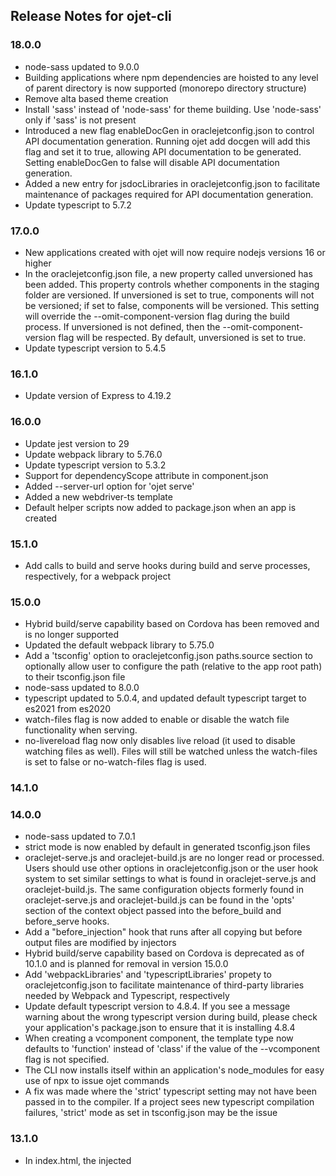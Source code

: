 ﻿## Release Notes for ojet-cli ##

### 18.0.0

* node-sass updated to 9.0.0
* Building applications where npm dependencies are hoisted to any level of parent directory is now supported (monorepo directory structure)
* Remove alta based theme creation
* Install 'sass' instead of 'node-sass' for theme building.  Use 'node-sass' only if 'sass' is not present
* Introduced a new flag enableDocGen in oraclejetconfig.json to control API documentation generation. Running ojet add docgen will add this flag and set it to true, allowing API documentation to be generated. Setting enableDocGen to false will disable API documentation generation.
* Added a new entry for jsdocLibraries in oraclejetconfig.json to facilitate maintenance of packages required for API documentation generation.
* Update typescript to 5.7.2

### 17.0.0

* New applications created with ojet will now require nodejs versions 16 or higher
* In the oraclejetconfig.json file, a new property called unversioned has been added. This property controls whether components in the staging folder are versioned. If unversioned is set to true, components will not be versioned; if set to false, components will be versioned. This setting will override the --omit-component-version flag during the build process. If unversioned is not defined, then the --omit-component-version flag will be respected. By default, unversioned is set to true.
* Update typescript version to 5.4.5

### 16.1.0

* Update version of Express to 4.19.2

### 16.0.0

* Update jest version to 29
* Update webpack library to 5.76.0
* Update typescript version to 5.3.2
* Support for dependencyScope attribute in component.json
* Added --server-url option for 'ojet serve'
* Added a new webdriver-ts template
* Default helper scripts now added to package.json when an app is created

### 15.1.0

* Add calls to build and serve hooks during build and serve processes, respectively, for a webpack project

### 15.0.0

* Hybrid build/serve capability based on Cordova has been removed and is no longer supported
* Updated the default webpack library to 5.75.0
* Add a 'tsconfig' option to oraclejetconfig.json paths.source section to optionally allow user to configure the path (relative to the app root path) to their tsconfig.json file
* node-sass updated to 8.0.0
* typescript updated to 5.0.4, and updated default typescript target to es2021 from es2020
* watch-files flag is now added to enable or disable the watch file functionality when serving.
* no-livereload flag now only disables live reload (it used to disable watching files as well). Files
will still be watched unless the watch-files is set to false or no-watch-files flag is used.

### 14.1.0

### 14.0.0

* node-sass updated to 7.0.1
* strict mode is now enabled by default in generated tsconfig.json files
* oraclejet-serve.js and oraclejet-build.js are no longer read or processed.  Users should use other options in oraclejetconfig.json or the user hook system to set similar settings to what is found in oraclejet-serve.js and oraclejet-build.js.  The same configuration objects formerly found in oraclejet-serve.js and oraclejet-build.js can be found in the 'opts' section of the context object passed into the before_build and before_serve hooks.
* Add a "before_injection" hook that runs after all copying but before output files are modified by injectors
* Hybrid build/serve capability based on Cordova is deprecated as of 10.1.0 and is planned for removal in version 15.0.0
* Add 'webpackLibraries' and 'typescriptLibraries' propety to oraclejetconfig.json to facilitate maintenance of third-party libraries needed by Webpack and Typescript, respectively
* Update default typescript version to 4.8.4.  If you see a message warning about the wrong typescript version during build, please check your application's package.json to ensure that it is installing 4.8.4
* When creating a vcomponent component, the template type now defaults to 'function' instead of 'class' if the value of the --vcomponent flag is not specified.
* The CLI now installs itself within an application's node_modules for easy use of npx to issue ojet commands
* A fix was made where the 'strict' typescript setting may not have been passed in to the compiler.  If a project sees new typescript compilation failures, 'strict' mode as set in tsconfig.json may be the issue

### 13.1.0

* In index.html, the injected <script> type will be changed to 'module' for CDN bundle config loading if 'cdn' and 'bundles-config-esm.js' is selected in path_mapping.json, to support the new self-locating JET CDN bundle configuration file
* Hybrid build/serve capability based on Cordova is deprecated as of 10.1.0 and is planned for removal in version 15.0.0

### 13.0.0

* Metadata to support API documentation is now emitted for vcomponents during build
* New webpack applicatons support non-vdom JavaScript and Typescript source code
* Updated default typescript version to 4.6.4
* Add synonym for --vcomponent to allow 'functional' in addition to 'function'
* Enhancements to ease monorepo development

### 12.1.0

* Bug fixes

### 12.0.0

* Add optional 'stripList' property to oraclejetconfig.json to allow providing the list of files/directories to delete instead of using .gitignore
* Add optional '--ci' flag to restore to use npm ci instead of the default npm install
* The third party library 'svgo' by oraclejet-tooling was updated.  If you run into problems during an 'ojet build' surrounding 'svgo', ensure that you have version svgo 2.7.0+ installed in your application's node_modules.  If in the rare case you have an svgMin section in your oraclejetconfig.json, its plugin section may need to be updated per the svgo 2.7.0 documentation
* Custom hooks have been added to run before/after package creation
* Webpack support has been expanded to both debug and release builds
* Added --installer option/installer property for oraclejetconfig.json
* Updated default typescript version to 4.5.4
* Remove obsolete "generatorVersion" from oraclejetconfig.json

### 11.1.0

* ojs/ojcss is supported as a name for the ojcss plugin

### 11.0.0

* Support for es5 code for IE11 has been removed.  There will no longer be a "main_es5.js" or "batch_es5.js" generated in builds.  Therefore, release builds will now directly load the bundle.js after bundling and minifying all code from main.js and the application into it. Previous versions attempted to modify portions of the main.js to refer to the bundled and minified bundle.js for release builds.
* Support has been added for script tag injector tokens in `src/index.html` that will automatically be replaced with the required scripts tags (instead of having to manually specify them). During debug builds, the tokens will be replaced with script tags that will load `require.js` and `main.js`. During release builds, the tokens will be replaced with script tags that load `require.js` and `bundle.js`. Because it is no longer used during release builds, `main.js` will be deleted at the end of the build. This means that if your application does not use the script tag injector tokens, it will have to include a script tag in `src/index.html` that loads `bundle.js` instead of `main.js`. The required tokens can be seen below:
```
<!-- This injects script tags for the main javascript files -->
<!-- injector:scripts -->
<!-- endinjector -->
```
* node-sass updated to 5.0.0
* ojet-cli now requires node 12.21 or later
* A --use-global-tooling flag has been added to 'ojet create'.  This can be used to share a global CLI module among applications to save space and create time.  If this flag is not specified, ojet create will install oraclejet-tooling locally to the created application as in previous versions
* A --basetheme option has been added to ojet create theme to allow the base theme to be redwood or stable.  It is required when creating a theme.
* Failed downloads for Exchange components will now automatically retry
* An add webpack option has been added to facilitate webpack-based release bundling (as an alternative to requirejs bundling)
* 'ojet publish pack' is now atomic. In case of validation issues with any of the components, the publishing request is rejected as a whole, and no artifacts are uploaded to Exchange

### 10.1.0

* Hybrid build/serve capability based on Cordova is deprecated and is planned for removal in version 12.0.0

### 10.0.0

* The before_serve hook now supports custom middleware
configObj['middleware'] = [...];
configObj['preMiddleware'] = [...];
configObj['postMiddleware'] = [...];
If 'middleware' is specified, then that is used exclusively and replaces the default middleware.  If 'preMiddleware' and/or 'postMiddleware' are specified, then those are pre- or post-pended to the default middleware.
* Support for add-on css files
* cssvars is now the default for theming
* Support for creating progressive web apps
* Applications scaffolded from none-NPM templates (`--template=<localDir>`, `--template=<localZip>` & `--template=<remoteZip>`) will:
  * No longer have their oraclejetconfig.json and package.json replaced by ojet's default if they contain one. If the template contains a package.json but it doesn't have the @oraclejet/oraclejet and @oraclejet/oraclejet-tooling dependencies set, ojet will inject the latest versions of them
  * No longer have their tsconfig.json renamed to tsconfig_old.json. ojet no will longer run `ojet add typescript` if it detects the presence of a tsconfig.json in the template during the scaffolding process

### 9.2.0

* The JET pack packaging process during `ojet package pack <jet-pack>` and `ojet publish pack <jet-pack>` has changed. Previously, a JET pack would be packaged with the type definitions and minified files of its member components in the `types` and `min` folders respectively i.e `<jet-pack>/min/<member-component>` and `<jet-pack>/types/<member-component>`. Now, a JET pack is only packaged with its own resources (e.g its `component.json`). The type definitions and minified files of its member components are packaged with the associated component i.e `<member-component>/types` and `<member-component>/min`. No changes are required unless your application relied on the packaged JET pack to contain the `types` and `min` folders of its member components. ojet-cli will automatically rearrange these folders to the previous layout when a JET pack is downloaded from the exchange via `ojet add pack <jet-pack>` to main compatibility with local JET packs.

### 9.1.0

* svg-sprite will no longer be installed by default.  If you have altered JET alta theme .svg files, builds will fail without svg-sprite installed and recommend manual installation of svg-sprite
* ojet build will now return a non-zero error code if optimization fails

### 9.0.0

* The redwood theme is now the default
* There are several breaking changes for all existing ojet applications written in typescript. Please run `ojet add typescript` before building or serving your project after migrating.
* Using `tsc` with the special ojet flag that suppresses the typescript compilation tasks is no longer supported. As a result, `tsc && ojet build --<special-ts-suppress-flag>` and `tsc -w && ojet serve --<special-ts-suppress-flag>` will no longer work reliably. This is because ojet now performs special processing of certain typescript files that cannot be replicated using `tsc`.
* ojet serve now uses express instead of connect.  It is API compatible but provides more options for custom middleware
* Hook scripts must now resolve() the context object they are passed back to the caller to complete the promise.  The default hook scripts do this.  You may see a warning when creating, building, or serving that your hook script context object is null or empty.  This is because hook scripts can now modify or pass back values by modifying the context object.  In addition, make sure hook scripts do *not* remove any properties from the context object, as this could potentially affect the CLI's use of what is now the same object.  Any property modifications should be done for intentional, explicit customization of control of the CLI, such as the require* properties in the before_optimize hooks.
* The ojet serve process now looks for several optional custom values coming back from the before_serve hook: 'express', where a user can create a custom express object and add their own middleware (note that the CLI adds its own to enable static serving and live reload); 'server', which is a complete replacement for the default HTTP NodeJS server + express object created by ojet serve (it could be HTTPS in your before_serve.js hook, for example); 'options', which will be passed as the first argument in the createServer() call if provided; 'urlPrefix', which is used to changed the default prefix to launch the server from 'http' to 'https', for example; and 'http', which allows for the before_serve hook to pass back a NodeJS HTTP or HTTPS object that ojet serve will use to instantiate its server if provided.  'liveReloadServer', used to specify the live reload server used for watches during the ojet serve.  The default is tiny-lr.
* The properties that are now copied up to the top level of the hook context objects (theme, userOptions, requireJs, requireJsEs5, isRequireJsEs5, componentRequireJs, and typescript) will no longer be copied up to the top level of the context object in version 11.  Those properties can also be found in the 'opts' object property of the context object, and as of version 11, that will be the only place they are found and checked.
* css references now point to the CDN if that is enabled in path_mapping.json

### 8.2.0
* The ojet-cli requires nodejs version 10 and higher

### 8.1.0
* package-lock.json will no longer be removed by 'ojet strip'
* Added after_app_typescript, before_app_typescript, after_component_typescript, before_component_typescript custom hooks
* Updated to default to node-sass 4.13.0

### 8.0.0
* The CLI will no longer generate source maps for theme SCSS as JET does not generate them
* Template path_mapping.json files have been updated to support JET's ES5 IE compatibility mode.  In addition, in a non-hybrid release mode build with the OJET CLI, the code/JET bundles are now called "bundle.js" and "bundle_es5.js", with a main.js swapped in to load the appropriate bundle based on whether the user's browser is IE or not.
* Removed unsupported QUnit test templating
* uglify-es replaced by terser
* before_optimize, before_component_optimize hooks added
* optimize flag added to ojet build command to control minification of files
* SASS version is now configurable
* typescript component creation now supported
* themes staging directory renamed to staged-themes at build time

### 7.2.0
* A before_optimize user hook is now available to allow user control of the release mode build bundling
* A 'web' option was added to the 'ojet add' command to add a web target to a hybrid app
* Typescript-based applications can now be created and built using the `--typescript` option in create or the `ojet add typescript` command for existing apps
* Node version 8+ is required

### 7.1.0

### 7.0.0
* Removed support for grunt and Yeoman

### 6.2.0

### 6.1.0

* Added an after_component_create user hook
* Enhanced ojet-cli to allow user-defined options for ojet serve and ojet build

### 6.1.0

* Added an after_component_build user hook
* Added an after_app_install user hook
* Enhanced ojet build so that it will also build all components
* Enhanced path mapping so that in release mode, the path to the minimized directory is used

### 6.0.0

* Deprecation of "ojet add sass" command.  JET is moving to the use of CSS variables for theming, and as a result, will remove the use of SASS in a future release.
* On Cordova v7 or v8: A change to the Android Cordova platform location of its config.xml file may result in an "platform.json not found" or "config.xml not found" error messages when you install the latest Cordova version. This will not prevent you from running ojet serve android, but messages returned by ojet serve may appear different from a previous version of Cordova.
* The current ojet-cli supports 'ojet add windows' but not with a version.  It will install the windows version that comes with the installed Cordova.

If you need a specific version, do the following:

1. cd hybrid
2. cordova platform add windows@latest

### 5.2.0
* Cordova 8 may cause very slow performance during build and serve.  You may wish to consider downgrading to Cordova 7 if this is an issue.

### 5.1.0
When using Cordova-Android 7.0.0+, users may encounter an error like:

ENOENT: no such file or directory, open ‘App\hybrid\platforms\android\res\xml\config.xml’

This is because Cordova changed the Android project file structure, and some third-party plugins/tools are not updated yet.
The error is harmless.  Users can also choose to downgrade to Cordova-Android 6.4.0 to completely avoid the issue. 

More information is in the Cordova-Android 7.0.0 release note: 

https://cordova.apache.org/announcements/2017/12/04/cordova-android-7.0.0.html

### 5.0.0
* The main-release-paths.json file has been replaced by the path-mapping.json file in templates used to scaffold applications
* As a continued effort toward abstraction of direct library calls in the JET CLI, the direct use of yeoman and grunt will be removed in the JET v7.0.0 release.  A new hooks API will be provided to allow for customization of tasks.

### 4.2.0
* No changes

### 4.1.0
* If JET images are altered, they will be repackaged into the JET sprite files

### 4.0.0
* Moved module into @oracle scope, changing the name to @oracle/ojet-cli
* Added 'ojet create component' to scaffold a composite component based on a template
* Due to a [known issue](https://github.com/phonegap/ios-deploy/issues/292) in the ios-deploy module, serving an app to an iOS device may fail to launch the app with error code 253. Try upgrading to ios-deploy@1.9.2, restarting your device and  reconnecting the USB cable.  Otherwise, launch the app manually.
* Due to a [known issue](https://github.com/phonegap/ios-deploy/issues/275) in the ios-deploy module, serving an app to an iOS device may fail to launch the app with error code 1.  Try signing the app with developer credentials rather than distribution credentials.  Otherwise, launch the app manually.
* Updated the help descriptions

### 3.2.0
* Changed 'ojet add theme' to 'ojet create theme' for consistency
* Added 'ojet clean' to clean build output from an app
* Added 'ojet strip' to strip all non source-code from an app
* Updated the help descriptions

### 3.1.0
* Changed the syntax to specify the command first, such as 'ojet list plugins' rather than 'ojet plugins list'
* Updated the help descriptions 

### 3.0.0
* Initial release
